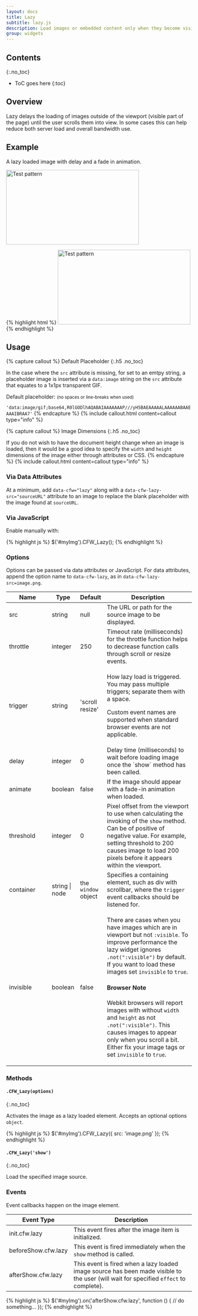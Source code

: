 ```yaml
---
layout: docs
title: Lazy
subtitle: lazy.js
description: Load images or embedded content only when they become visible within the viewport.
group: widgets
---
```


## Contents
{:.no_toc}

* ToC goes here
{:toc}

## Overview

Lazy delays the loading of images outside of the viewport (visible part of the page) until the user scrolls them into view.  In some cases this can help reduce both server load and overall bandwidth use.

## Example

A lazy loaded image with delay and a fade in animation.

<div class="cf-example">
    <img data-cfw="lazy" data-cfw-lazy-delay="1000" data-cfw-lazy-animate="true" data-cfw-lazy-src="{{ site.basurl}}/assets/img/test.gif" width="360" height="202" alt="Test pattern" />
</div>

{% highlight html %}
<img src="" data-cfw="lazy" data-cfw-lazy-delay="1000" data-cfw-lazy-animate="true" data-cfw-lazy-src="test.gif" width="360" height="202" alt="Test pattern" />
{% endhighlight %}

## Usage

{% capture callout %}
Default Placeholder
{:.h5 .no_toc}

In the case where the `src` attribute is missing, for set to an emtpy string, a placeholder image is inserted via a `data:image` string on the `src` attribute that equates to a 1x1px transparent GIF.

Default placeholder: <small>(no spaces or line-breaks when used)</small>

`'data:image/gif;base64,R0lGODlhAQABAIAAAAAAAP///yH5BAEAAAAALAAAAAABAAEAAAIBRAA7'`
{% endcapture %}
{% include callout.html content=callout type="info" %}

{% capture callout %}
Image Dimensions
{:.h5 .no_toc}

If you do not wish to have the document height change when an image is loaded, then it would be a good idea to specify the `width` and `height` dimensions of the image either through attributes or CSS.
{% endcapture %}
{% include callout.html content=callout type="info" %}

### Via Data Attributes

At a minimum, add `data-cfw="lazy"` along with a `data-cfw-lazy-src="sourceURL"` attribute to an image to replace the blank placeholder with the image found at `sourceURL`.

### Via JavaScript

Enable manually with:

{% highlight js %}
$('#myImg').CFW_Lazy();
{% endhighlight %}

### Options

Options can be passed via data attributes or JavaScript. For data attributes, append the option name to `data-cfw-lazy`, as in `data-cfw-lazy-src=image.png`.

<div class="table-scroll">
    <table class="table table-bordered table-striped">
        <thead>
            <tr>
                <th style="width: 100px;">Name</th>
                <th style="width: 50px;">Type</th>
                <th style="width: 50px;">Default</th>
                <th>Description</th>
            </tr>
        </thead>
        <tbody>
            <tr>
                <td>src</td>
                <td>string</td>
                <td>null</td>
                <td>The URL or path for the source image to be displayed.</td>
            </tr>
            <tr>
                <td>throttle</td>
                <td>integer</td>
                <td>250</td>
                <td>Timeout rate (milliseconds) for the throttle function helps to decrease function calls through scroll or resize events.</td>
            </tr>
            <tr>
                <td>trigger</td>
                <td>string</td>
                <td>'scroll resize'</td>
                <td>
                    <p>How lazy load is triggered. You may pass multiple triggers; separate them with a space.</p>
                    <p>Custom event names are supported when standard browser events are not applicable.</p>
                </td>
            </tr>
            <tr>
                <td>delay</td>
                <td>integer</td>
                <td>0</td>
                <td>Delay time (milliseconds) to wait before loading image once the `show` method has been called.</td>
            </tr>
            <tr>
                <td>animate</td>
                <td>boolean</td>
                <td>false</td>
                <td>If the image should appear with a fade-in animation when loaded.</td>
            </tr>
            <tr>
                <td>threshold</td>
                <td>integer</td>
                <td>0</td>
                <td>
                    Pixel offset from the viewport to use when calculating the invoking of the <code>show</code> method. Can be of positive of negative value.
                    For example, setting threshold to 200 causes image to load 200 pixels before it appears within the viewport.
                </td>
            </tr>
            <tr>
                <td>container</td>
                <td>string | node</td>
                <td>the <code>window</code> object</td>
                <td>Specifies a containing element, such as div with scrollbar, where the <code>trigger</code> event callbacks should be listened for.</td>
            </tr>
            <tr>
                <td>invisible</td>
                <td>boolean</td>
                <td>false</td>
                <td>
                    <p>There are cases when you have images which are in viewport but not <code>:visible</code>. To improve performance the lazy widget ignores <code>.not(":visible")</code> by default. If you want to load these images set <code>invisible</code> to <code>true</code>.</p>
                    <div class="cf-callout cf-callout-info">
                        <h4>Browser Note</h4>
                        <p>Webkit browsers will report images with without <code>width</code> and <code>height</code> as not <code>.not(":visible")</code>. This causes images to appear only when you scroll a bit. Either fix your image tags or set <code>invisible</code> to <code>true</code>.</p>
                    </div>
                </td>
            </tr>
        </tbody>
    </table>
</div>

### Methods

#### `.CFW_Lazy(options)`
{:.no_toc}

Activates the image as a lazy loaded element. Accepts an optional options `object`.

{% highlight js %}
$('#myImg').CFW_Lazy({
    src: 'image.png'
});
{% endhighlight %}

#### `.CFW_Lazy('show')`
{:.no_toc}

Load the specified image source.

### Events

Event callbacks happen on the image element.

<div class="table-scroll">
    <table class="table table-bordered table-striped">
        <thead>
            <tr>
                <th style="width: 150px;">Event Type</th>
                <th>Description</th>
            </tr>
        </thead>
        <tbody>
            <tr>
                <td>init.cfw.lazy</td>
                <td>This event fires after the image item is initialized.</td>
            </tr>
            <tr>
                <td>beforeShow.cfw.lazy</td>
                <td>This event is fired immediately when the <code>show</code> method is called.</td>
            </tr>
            <tr>
                <td>afterShow.cfw.lazy</td>
                <td>This event is fired when a lazy loaded image source has been made visible to the user (will wait for specified <code>effect</code> to complete).</td>
            </tr>
        </tbody>
    </table>
</div>

{% highlight js %}
$('#myImg').on('afterShow.cfw.lazy', function () {
  // do something...
});
{% endhighlight %}